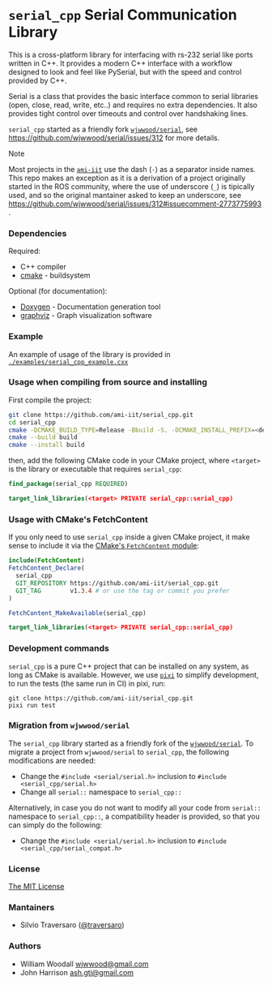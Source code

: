 # `serial_cpp` Serial Communication Library

This is a cross-platform library for interfacing with rs-232 serial like ports written in C++. It provides a modern C++ interface with a workflow designed to look and feel like PySerial, but with the speed and control provided by C++. 

Serial is a class that provides the basic interface common to serial libraries (open, close, read, write, etc..) and requires no extra dependencies. It also provides tight control over timeouts and control over handshaking lines.

`serial_cpp` started as a friendly fork [`wjwwood/serial`](https://github.com/wjwwood/serial), see https://github.com/wjwwood/serial/issues/312 for more details.

> [!NOTE]
> Most projects in the [`ami-iit`](https://github.com/ami-iit) use the dash (`-`) as a separator inside names. This repo makes an exception as it is a derivation of a project originally started in the ROS community, where the use of underscore (`_`) is tipically used, and so the original mantainer asked to keep an underscore, see https://github.com/wjwwood/serial/issues/312#issuecomment-2773775993 .

### Dependencies

Required:
* C++ compiler
* [cmake](http://www.cmake.org) - buildsystem

Optional (for documentation):
* [Doxygen](http://www.doxygen.org/) - Documentation generation tool
* [graphviz](http://www.graphviz.org/) - Graph visualization software

### Example

An example of usage of the library is provided in [`./examples/serial_cpp_example.cxx`](examples/serial_cpp_example.cxx)

### Usage when compiling from source and installing

First compile the project:

~~~bash
git clone https://github.com/ami-iit/serial_cpp.git
cd serial_cpp
cmake -DCMAKE_BUILD_TYPE=Release -Bbuild -S. -DCMAKE_INSTALL_PREFIX=<desired_install_dir>
cmake --build build
cmake --install build
~~~

then, add the following CMake code in your CMake project, where `<target>` is the library or executable
that requires `serial_cpp`:

~~~cmake
find_package(serial_cpp REQUIRED)

target_link_libraries(<target> PRIVATE serial_cpp::serial_cpp)
~~~

### Usage with CMake's FetchContent

If you only need to use `serial_cpp` inside a given CMake project, it make sense to include it via the [CMake's `FetchContent` module](https://cmake.org/cmake/help/latest/module/FetchContent.html):

~~~cmake
include(FetchContent)
FetchContent_Declare(
  serial_cpp
  GIT_REPOSITORY https://github.com/ami-iit/serial_cpp.git
  GIT_TAG        v1.3.4 # or use the tag or commit you prefer
)

FetchContent_MakeAvailable(serial_cpp)

target_link_libraries(<target> PRIVATE serial_cpp::serial_cpp)
~~~

### Development commands

`serial_cpp` is a pure C++ project that can be installed on any system, as long as CMake is available. However, we use [`pixi`](https://pixi.sh) to simplify development, to run the tests (the same run in CI) in pixi, run:

~~~
git clone https://github.com/ami-iit/serial_cpp.git
pixi run test
~~~

### Migration from `wjwwood/serial`

The `serial_cpp` library started as a friendly fork of the [`wjwwood/serial`](https://github.com/wjwwood/serial). To migrate a project from `wjwwood/serial` to `serial_cpp`, the following modifications are needed:

* Change the `#include <serial/serial.h>` inclusion to `#include <serial_cpp/serial.h>`
* Change all `serial::` namespace to `serial_cpp::`

Alternatively, in case you do not want to modify all your code from  `serial::` namespace to `serial_cpp::`, a compatibility header is provided, so that you can simply do the following:

* Change the `#include <serial/serial.h>` inclusion to `#include <serial_cpp/serial_compat.h>`

### License

[The MIT License](LICENSE)

### Mantainers

* Silvio Traversaro ([@traversaro](https://github.com/traversaro))

### Authors

* William Woodall <wjwwood@gmail.com>
* John Harrison <ash.gti@gmail.com>
